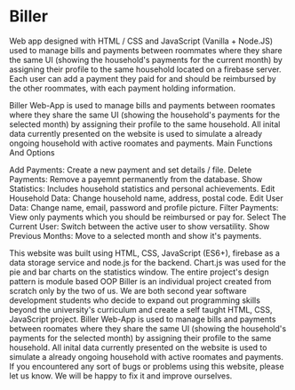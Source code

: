 # Biller
Web app designed with HTML / CSS and JavaScript (Vanilla + Node.JS) used to manage bills and payments between roommates where they share the same UI (showing the household's payments for the current month) by assigning their profile to the same household located on a firebase server. Each user can add a payment they paid for and should be reimbursed by the other roommates, with each payment holding information.

Biller Web-App is used to manage bills and payments between roomates where they share the same UI (showing the household's payments for the selected month) by assigning their profile to the same household. All inital data currently presented on the website is used to simulate a already ongoing household with active roomates and payments. Main Functions And Options

Add Payments: Create a new payment and set details / file. Delete Payments: Remove a payemnt permanently from the database. Show Statistics: Includes household statistics and personal achievements. Edit Household Data: Change household name, address, postal code. Edit User Data: Change name, email, password and profile picture. Filter Payments: View only payments which you should be reimbursed or pay for. Select The Current User: Switch between the active user to show versatility. Show Previous Months: Move to a selected month and show it's payments.

This website was built using HTML, CSS, JavaScript (ES6+), firebase as a data storage service and node.js for the backend. Chart.js was used for the pie and bar charts on the statistics window. The entire project's design pattern is module based OOP Biller is an individual project created from scratch only by the two of us. We are both second year software development students who decide to expand out programming skills beyond the university's curriculum and create a self taught HTML, CSS, JavaScript project. Biller Web-App is used to manage bills and payments between roomates where they share the same UI (showing the household's payments for the selected month) by assigning their profile to the same household. All inital data currently presented on the website is used to simulate a already ongoing household with active roomates and payments. If you encountered any sort of bugs or problems using this website, please let us know. We will be happy to fix it and improve ourselves.
